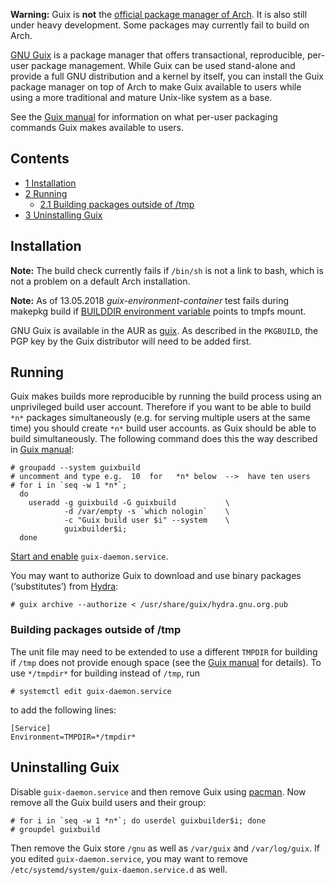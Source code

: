 **Warning:** Guix is **not** the [official package manager of Arch](/index.php/Pacman "Pacman"). It is also still under heavy development. Some packages may currently fail to build on Arch.

[GNU Guix](https://www.gnu.org/software/guix/) is a package manager that offers transactional, reproducible, per-user package management. While Guix can be used stand-alone and provide a full GNU distribution and a kernel by itself, you can install the Guix package manager on top of Arch to make Guix available to users while using a more traditional and mature Unix-like system as a base.

See the [Guix manual](https://www.gnu.org/software/guix/manual) for information on what per-user packaging commands Guix makes available to users.

## Contents

*   [1 Installation](#Installation)
*   [2 Running](#Running)
    *   [2.1 Building packages outside of /tmp](#Building_packages_outside_of_.2Ftmp)
*   [3 Uninstalling Guix](#Uninstalling_Guix)

## Installation

**Note:** The build check currently fails if `/bin/sh` is not a link to bash, which is not a problem on a default Arch installation.

**Note:** As of 13.05.2018 *guix-environment-container* test fails during makepkg build if [BUILDDIR environment variable](/index.php/Makepkg#Building_from_files_in_memory "Makepkg") points to tmpfs mount.

GNU Guix is available in the AUR as [guix](https://aur.archlinux.org/packages/guix/). As described in the `PKGBUILD`, the PGP key by the Guix distributor will need to be added first.

## Running

Guix makes builds more reproducible by running the build process using an unprivileged build user account. Therefore if you want to be able to build `*n*` packages simultaneously (e.g. for serving multiple users at the same time) you should create `*n*` build user accounts. as Guix should be able to build simultaneously. The following command does this the way described in [Guix manual](https://www.gnu.org/software/guix/manual/html_node/Build-Environment-Setup.html#Build-Environment-Setup):

```
# groupadd --system guixbuild
# uncomment and type e.g.  10  for   *n* below  -->  have ten users  
# for i in `seq -w 1 *n*`;
  do
    useradd -g guixbuild -G guixbuild           \
            -d /var/empty -s `which nologin`    \
            -c "Guix build user $i" --system    \
            guixbuilder$i;
  done

```

[Start and enable](/index.php/Systemd#Using_units "Systemd") `guix-daemon.service`.

You may want to authorize Guix to download and use binary packages (‘substitutes’) from [Hydra](http://hydra.gnu.org):

```
# guix archive --authorize < /usr/share/guix/hydra.gnu.org.pub

```

### Building packages outside of /tmp

The unit file may need to be extended to use a different `TMPDIR` for building if `/tmp` does not provide enough space (see the [Guix manual](https://www.gnu.org/software/guix/manual/html_node/Build-Environment-Setup.html#Build-Environment-Setup) for details). To use `*/tmpdir*` for building instead of `/tmp`, run

```
# systemctl edit guix-daemon.service

```

to add the following lines:

```
[Service]
Environment=TMPDIR=*/tmpdir*
```

## Uninstalling Guix

Disable `guix-daemon.service` and then remove Guix using [pacman](/index.php/Pacman "Pacman"). Now remove all the Guix build users and their group:

```
# for i in `seq -w 1 *n*`; do userdel guixbuilder$i; done
# groupdel guixbuild

```

Then remove the Guix store `/gnu` as well as `/var/guix` and `/var/log/guix`. If you edited `guix-daemon.service`, you may want to remove `/etc/systemd/system/guix-daemon.service.d` as well.